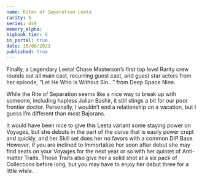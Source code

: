 ```yaml
---
name: Rites of Separation Leeta
rarity: 5
series: ds9
memory_alpha:
bigbook_tier: 6
in_portal: true
date: 16/08/2023
published: true
---
```


Finally, a Legendary Leeta! Chase Masterson’s first top level Rarity crew rounds out all main cast, recurring guest cast, and guest star actors from her episode, “Let He Who Is Without Sin…” from Deep Space Nine. 

While the Rite of Separation seems like a nice way to break up with someone, including hapless Julian Bashir, it still stings a bit for our poor frontier doctor. Personally, I wouldn’t end a relationship on a vacation, but I guess I’m different than most Bajorans. 

It would have been nice to give this Leeta variant some staying power on Voyages, but she debuts in the part of the curve that is easily power crept and quickly, and her Skill set does her no favors with a common DIP Base. However, if you are inclined to Immortalize her soon after debut she may find seats on your Voyages for the next year or so with her quintet of Anti-matter Traits. Those Traits also give her a solid shot at a six pack of Collections before long, but you may have to enjoy her debut three for a little while.
